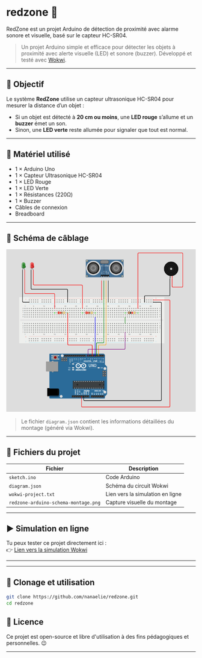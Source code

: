 # redzone 🚨
RedZone est un projet Arduino de détection de proximité avec alarme sonore et visuelle, basé sur le capteur HC-SR04.

> Un projet Arduino simple et efficace pour détecter les objets à proximité avec alerte visuelle (LED) et sonore (buzzer). Développé et testé avec [Wokwi](https://wokwi.com).
---

## 🎯 Objectif

Le système **RedZone** utilise un capteur ultrasonique HC-SR04 pour mesurer la distance d’un objet :
- Si un objet est détecté à **20 cm ou moins**, une **LED rouge** s’allume et un **buzzer** émet un son.
- Sinon, une **LED verte** reste allumée pour signaler que tout est normal.

---

## 🧰 Matériel utilisé

- 1 × Arduino Uno
- 1 × Capteur Ultrasonique HC-SR04
- 1 × LED Rouge
- 1 × LED Verte
- 1 × Résistances (220Ω)
- 1 × Buzzer
- Câbles de connexion
- Breadboard

---

## 🔌 Schéma de câblage

![Schéma de câblage](./redzone-arduino-schema-montage.png)

> Le fichier `diagram.json` contient les informations détaillées du montage (généré via Wokwi).

---

## 🔢 Fichiers du projet

| Fichier                              | Description                      |
|--------------------------------------|----------------------------------|
| `sketch.ino`                         | Code Arduino                     |
| `diagram.json`                       | Schéma du circuit Wokwi          |
| `wokwi-project.txt`                  | Lien vers la simulation en ligne |
| `redzone-arduino-schema-montage.png` | Capture visuelle du montage      |

---

## ▶️ Simulation en ligne

Tu peux tester ce projet directement ici :  
👉 [Lien vers la simulation Wokwi](https://wokwi.com/projects/428144827576776705)

---

---

## 🔁 Clonage et utilisation

```bash
git clone https://github.com/nanaelie/redzone.git
cd redzone
```
## 📜 Licence

Ce projet est open-source et libre d'utilisation à des fins pédagogiques et personnelles. 😉

---
